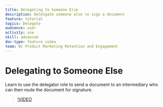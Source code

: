 ```yaml
---
title: Delegating to Someone Else
description: Deletgate someone else to sign a document
feature: tutorial
topics: Delegate
audience: user
activity: use
skill: advanced
doc-type: feature video
team: DC Product Marketing Retention and Engagement
---
```


# Delegating to Someone Else

Learn to use the delegator role to send a document to an intermediary who can then route the document for signature.

>[!VIDEO](https://video.tv.adobe.com/v/17366?hidetitle=true)